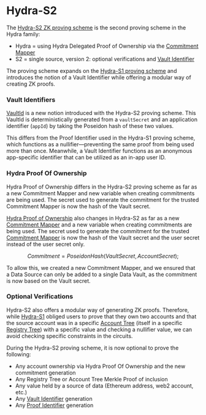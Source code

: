 # Hydra-S2

The [Hydra-S2 ZK proving scheme](https://github.com/sismo-core/hydra-s2-zkps) is the second proving scheme in the Hydra family:

* Hydra = using Hydra Delegated Proof of Ownership via the [Commitment Mapper](../../technical-concepts/commitment-mapper.md)
* S2 = single source, version 2: optional verifications and [Vault Identifier](../../../build-with-sismo-connect/technical-documentation/vault-and-proof-identifiers.md)

The proving scheme expands on the [Hydra-S1 proving scheme](hydra-s1.md) and introduces the notion of a Vault Identifier while offering a modular way of creating ZK proofs.

### Vault Identifiers

[VaultId](../../../build-with-sismo-connect/technical-documentation/vault-and-proof-identifiers.md) is a new notion introduced with the Hydra-S2 proving scheme. This VaultId is deterministically generated from a `vaultSecret` and an application identifier (`appId`) by taking the Poseidon hash of these two values.&#x20;

This differs from the Proof Identifier used in the Hydra-S1 proving scheme, which functions as a nullifier—preventing the same proof from being used more than once. Meanwhile, a Vault Identifier functions as an anonymous app-specific identifier that can be utilized as an in-app user ID.

### Hydra Proof Of Ownership

Hydra Proof of Ownership differs in the Hydra-S2 proving scheme as far as a new Commitment Mapper and new variable when creating commitments are being used. The secret used to generate the commitment for the trusted Commitment Mapper is now the hash of the Vault secret.

[Hydra Proof of Ownership](./) also changes in Hydra-S2 as far as a new [Commitment Mapper](../../technical-concepts/commitment-mapper.md) and a new variable when creating commitments are being used. The secret used to generate the commitment for the trusted [Commitment Mapper](../../technical-concepts/commitment-mapper.md) is now the hash of the Vault secret and the user secret instead of the user secret only.

$$
Commitment = PoseidonHash(VaultSecret, AccountSecret);
$$

To allow this, we created a new Commitment Mapper, and we ensured that a Data Source can only be added to a single Data Vault, as the commitment is now based on the Vault secret.

### Optional Verifications

Hydra-S2 also offers a modular way of generating ZK proofs. Therefore, while [Hydra-S1](hydra-s1.md) obliged users to prove that they own two accounts and that the source account was in a specific [Account Tree](../../technical-concepts/accounts-registry-tree.md) (itself in a specific [Registry Tree](../../technical-concepts/accounts-registry-tree.md)) with a specific value and checking a nullifier value, we can avoid checking specific constraints in the circuits.

During the Hydra-S2 proving scheme, it is now optional to prove the following:

* Any account ownership via Hydra Proof Of Ownership and the new commitment generation
* Any Registry Tree or Account Tree Merkle Proof of inclusion
* Any value held by a source of data (Ethereum address, web2 account, etc.)
* Any [Vault Identifier](../../../build-with-sismo-connect/technical-documentation/vault-and-proof-identifiers.md) generation
* Any [Proof Identifier](hydra-s1.md) generation

